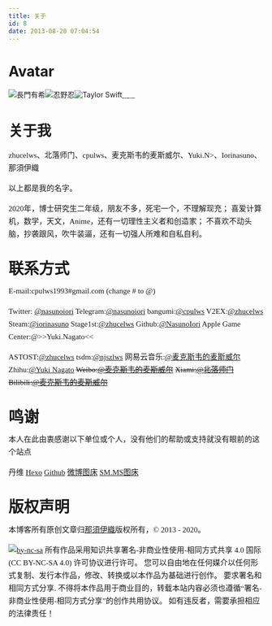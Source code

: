 ```yaml
---
title: 关于
id: 8
date: 2013-08-20 07:04:54
---
```


# Avatar

![長門有希](http://ww2.sinaimg.cn/large/886ad276gw1faszzk515yj20hu0hugnd.jpg)![忍野忍](http://ww4.sinaimg.cn/large/886ad276gw1faszzlaqytj20k00k0dpk.jpg)![Taylor Swift](http://ww3.sinaimg.cn/large/886ad276jw1fat01aw80nj20go0gowhh.jpg)[<span style="color: white; font-size: small;">彩蛋</span>](http://ww1.sinaimg.cn/large/886ad276gw1fat0f6h9mwj20zd0y9411.jpg)

# 关于我

<span style="font-size: 15px; font-family: 微软雅黑; line-height: 25px;">
zhucelws、北落师门、cpulws、麦克斯韦的麦斯威尔、Yuki.N&gt;、Iorinasuno、那須伊織

以上都是我的名字。</span>

<span style="font-size: 15px; font-family: 微软雅黑; line-height: 25px;">

2020年，博士研究生二年级，朋友不多，死宅一个，不理解现充；
喜爱计算机，数学，天文，Anime，还有一切理性主义者和创造家；
不喜欢不动头脑，抄袭跟风，吹牛装逼，还有一切强人所难和自私自利。</span>

# 联系方式

<span style="font-size: 15px; font-family: 微软雅黑; line-height: 25px;">
E-mail:cpulws1993#gmail.com (change # to @)

Twitter: [@nasunoiori](https://twitter.com/nasunoiori)
Telegram:[@nasunoiori](https://telegram.me/nasunoiori)
bangumi:[@cpulws](https://bgm.tv/user/cpulws)
V2EX:[@zhucelws](http://www.v2ex.com/member/zhucelws)
Steam:[@iorinasuno](http://steamcommunity.com/id/iorinasuno)
Stage1st:[@zhucelws](http://www.saraba1st.com/2b/space-uid-432120.html)
Github:[@NasunoIori](https://github.com/NasunoIori)
Apple Game Center:@&gt;&gt;Yuki.Nagato&lt;&lt; </span>

<span style="font-size: 15px; font-family: 微软雅黑; line-height: 25px;">

ASTOST:[@zhucelws](https://www.astost.com/bbs/profile.php?action=show&amp;uid=351638) 
tsdm:[@njszlws](http://www.tsdm.net/?fromuid=773156)
网易云音乐:[@麦克斯韦的麦斯威尔](http://music.163.com/#/user/home?id=43080118)
Zhihu:[@Yuki Nagato](https://www.zhihu.com/people/yuki-nagato-19)
<del datetime="2016-09-04T07:14:51+00:00">Weibo:[@麦克斯韦的麦斯威尔](http://weibo.com/u/2288702070)</del>
<del datetime="2016-09-04T07:14:51+00:00">Xiami:[@北落师门](http://www.xiami.com/u/7793494)</del>
<del datetime="2016-09-04T07:14:51+00:00">Bilibili:[@麦克斯韦的麦斯威尔](http://space.bilibili.com/426665)</del></span>
&nbsp;

# 鸣谢

<span style="font-size: 15px; font-family: 微软雅黑; line-height: 25px;">
本人在此由衷感谢以下单位或个人，没有他们的帮助或支持就没有眼前的这个站点</span>

丹维
[Hexo](https://hexo.io/)
[Github](https://github.com/)
[微博图床](http://photo.weibo.com/)
[SM.MS图床](https://sm.ms/)


# 版权声明

本博客所有原创文章归[那須伊織](https://nasunoiori.github.io/)版权所有，© 2013 - 2020。

[![by-nc-sa](https://licensebuttons.net/l/by-nc-sa/3.0/88x31.png)](https://creativecommons.org/licenses/by-nc-sa/4.0/legalcode "by-nc-sa")
所有作品采用知识共享<a style="text-decoration: none;" href="https://creativecommons.org/licenses/by-nc-sa/4.0/deed.zh">署名-非商业性使用-相同方式共享 4.0 国际 (CC BY-NC-SA 4.0) 许可协议</a>进行许可。
您可以自由地在任何媒介以任何形式复制、发行本作品，修改、转换或以本作品为基础进行创作。
要求署名和相同方式分享. 不得将本作品用于商业目的，转载本站内容必须也遵循“署名-非商业性使用-相同方式分享”的创作共用协议。
如有违反者，需要承担相应的法律责任！